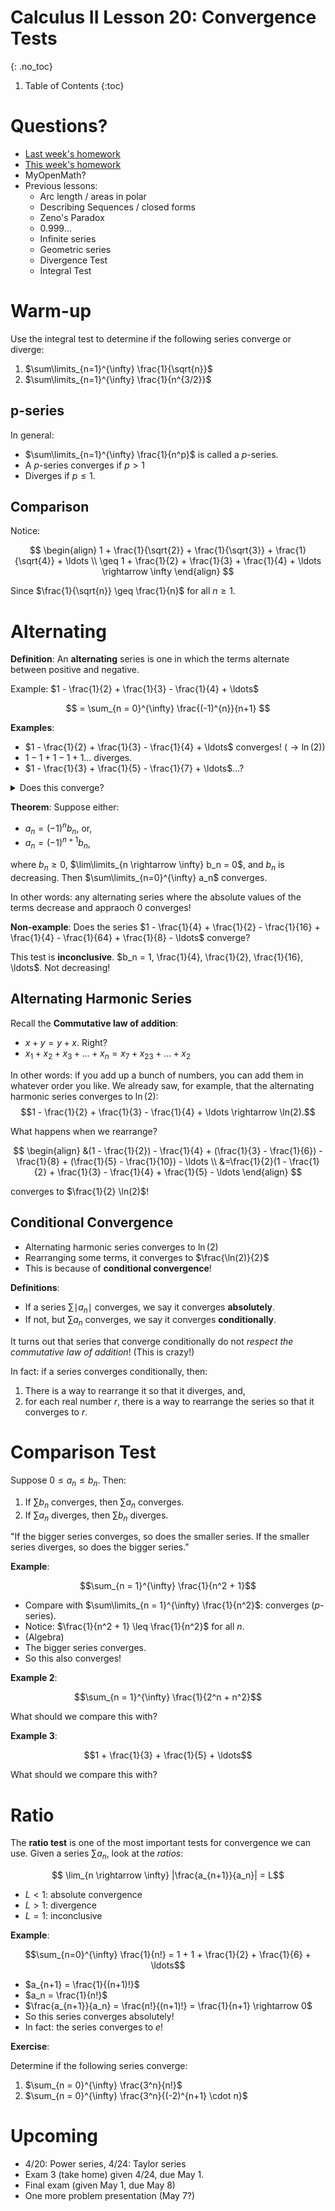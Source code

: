 # Calculus II Lesson 20: Convergence Tests
{: .no_toc}

1. Table of Contents
{:toc}

# Questions?

* [Last week's homework](lesson17.html#homework)
* [This week's homework](lesson19.html#homework)
* MyOpenMath?
* Previous lessons:
  * Arc length / areas in polar
  * Describing Sequences / closed forms
  * Zeno's Paradox
  * $0.999\ldots$
  * Infinite series
  * Geometric series
  * Divergence Test
  * Integral Test

# Warm-up

Use the integral test to determine if the following series converge or diverge:

1. $\sum\limits_{n=1}^{\infty} \frac{1}{\sqrt{n}}$
2. $\sum\limits_{n=1}^{\infty} \frac{1}{n^{3/2}}$

## p-series

In general:

* $\sum\limits_{n=1}^{\infty} \frac{1}{n^p}$ is called a $p$-series.
* A $p$-series converges if $p > 1$
* Diverges if $p \leq 1$.

## Comparison

Notice:

$$
\begin{align}
1 + \frac{1}{\sqrt{2}} + \frac{1}{\sqrt{3}} + \frac{1}{\sqrt{4}} + \ldots \\
\geq 1 + \frac{1}{2} + \frac{1}{3} + \frac{1}{4} + \ldots \rightarrow \infty
\end{align}
$$

Since $\frac{1}{\sqrt{n}} \geq \frac{1}{n}$ for all $n \geq 1$.

# Alternating

**Definition**: An **alternating** series is one in which the terms alternate between positive and negative.

Example: $1 - \frac{1}{2} + \frac{1}{3} - \frac{1}{4} + \ldots$

$$ = \sum_{n = 0}^{\infty} \frac{(-1)^{n}}{n+1} $$

**Examples**:

* $1 - \frac{1}{2} + \frac{1}{3} - \frac{1}{4} + \ldots$ converges! ($\rightarrow \ln(2)$)
* $1 - 1 + 1 - 1 +1 \ldots$ diverges.
* $1 - \frac{1}{3} + \frac{1}{5} - \frac{1}{7} + \ldots$...?

<details>
<summary>Does this converge?</summary>
<p>This also converges! In fact this converges to $\frac{\pi}{4}$, giving us a formula to compute $\pi$! (This converges quite slowly, though...)</p>
</details>

**Theorem**: Suppose either:

* $a_n = (-1)^n b_n$, or,
* $a_n = (-1)^{n+1} b_n$,

where $b_n \geq 0$, $\lim\limits_{n \rightarrow \infty} b_n = 0$, and $b_n$ is decreasing. Then $\sum\limits_{n=0}^{\infty} a_n$ converges.

In other words: any alternating series where the absolute values of the terms decrease and appraoch 0 converges!

**Non-example**: Does the series $1 - \frac{1}{4} + \frac{1}{2} - \frac{1}{16} + \frac{1}{4} - \frac{1}{64} + \frac{1}{8} - \ldots$ converge?

This test is **inconclusive**. $b_n = 1, \frac{1}{4}, \frac{1}{2}, \frac{1}{16}, \ldots$. Not decreasing!

## Alternating Harmonic Series

Recall the **Commutative law of addition**:

* $x + y = y + x$. Right?
* $x_1 + x_2 + x_3 + \ldots + x_n = x_7 + x_{23} + \ldots + x_2$

In other words: if you add up a bunch of numbers, you can add them in whatever order you like. We already saw, for example, that the alternating harmonic series converges to $\ln(2)$: $$1 - \frac{1}{2} + \frac{1}{3} - \frac{1}{4}  + \ldots \rightarrow \ln(2).$$

What happens when we rearrange?

$$
\begin{align}
&(1 - \frac{1}{2}) - \frac{1}{4} + (\frac{1}{3} - \frac{1}{6}) - \frac{1}{8} + (\frac{1}{5} - \frac{1}{10}) - \ldots \\
&=\frac{1}{2}(1 - \frac{1}{2} + \frac{1}{3} - \frac{1}{4} + \frac{1}{5} - \ldots
\end{align}
$$

converges to $\frac{1}{2} \ln(2)$!

## Conditional Convergence

* Alternating harmonic series converges to $\ln(2)$
* Rearranging some terms, it converges to $\frac{\ln(2)}{2}$
* This is because of **conditional convergence**!

**Definitions**:

* If a series $\sum \mid a_n \mid$ converges, we say it converges **absolutely**.
* If not, but $\sum a_n$ converges, we say it converges **conditionally**.

It turns out that series that converge conditionally do not *respect the commutative law of addition*! (This is crazy!)

In fact: if a series converges conditionally, then:

1. There is a way to rearrange it so that it diverges, and,
2. for each real number $r$, there is a way to rearrange the series so that it converges to $r$.

# Comparison Test

Suppose $0 \leq a_n \leq b_n$. Then:

1. If $\sum b_n$ converges, then $\sum a_n$ converges.
2. If $\sum a_n$ diverges, then $\sum b_n$ diverges.

"If the bigger series converges, so does the smaller series. If the smaller series diverges, so does the bigger series."

**Example**:

$$\sum_{n = 1}^{\infty} \frac{1}{n^2 + 1}$$

* Compare with $\sum\limits_{n = 1}^{\infty} \frac{1}{n^2}$: converges ($p$-series).
* Notice: $\frac{1}{n^2 + 1} \leq \frac{1}{n^2}$ for all $n$.
* (Algebra)
* The bigger series converges.
* So this also converges!

**Example 2**:

$$\sum_{n = 1}^{\infty} \frac{1}{2^n + n^2}$$

What should we compare this with?

**Example 3**:

$$1 + \frac{1}{3} + \frac{1}{5} + \ldots$$

What should we compare this with?

# Ratio

The **ratio test** is one of the most important tests for convergence we can use. Given a series $\sum a_n$, look at the *ratios*:

$$ \lim_{n \rightarrow \infty} |\frac{a_{n+1}}{a_n}| = L$$

* $L < 1$: absolute convergence
* $L > 1$: divergence
* $L = 1$: inconclusive

**Example**:

$$\sum_{n=0}^{\infty} \frac{1}{n!} = 1 + 1 + \frac{1}{2} + \frac{1}{6} + \ldots$$

* $a_{n+1} = \frac{1}{(n+1)!}$
* $a_n = \frac{1}{n!}$
* $\frac{a_{n+1}}{a_n} = \frac{n!}{(n+1)!} = \frac{1}{n+1} \rightarrow 0$
* So this series converges absolutely!
* In fact: the series converges to $e$!

**Exercise**:

Determine if the following series converge:

1. $\sum_{n = 0}^{\infty} \frac{3^n}{n!}$
2. $\sum_{n = 0}^{\infty} \frac{3^n}{(-2)^{n+1} \cdot n}$

# Upcoming

* 4/20: Power series, 4/24: Taylor series
* Exam 3 (take home) given 4/24, due May 1.
* Final exam (given May 1, due May 8)
* One more problem presentation (May 7?)